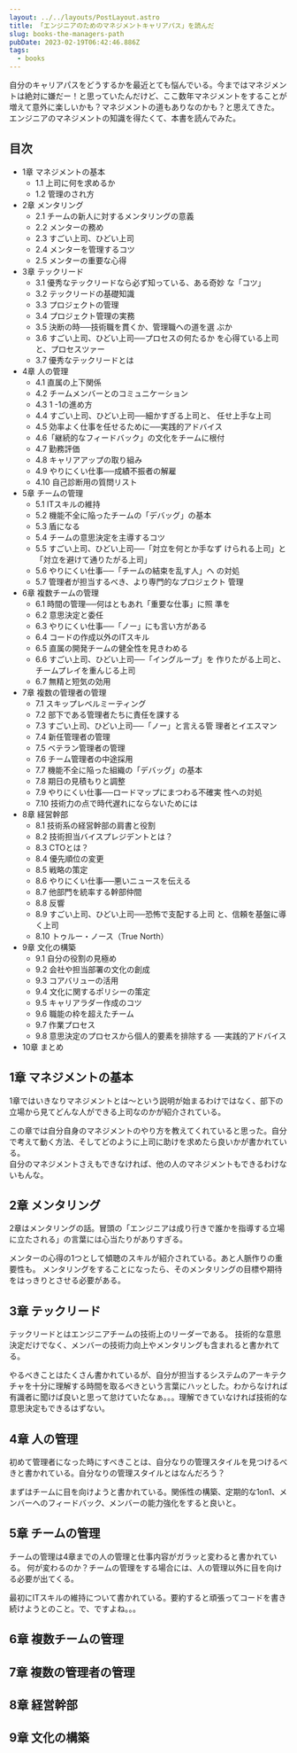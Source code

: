 ```yaml
---
layout: ../../layouts/PostLayout.astro
title: 「エンジニアのためのマネジメントキャリアパス」を読んだ
slug: books-the-managers-path
pubDate: 2023-02-19T06:42:46.886Z
tags:
  - books
---
```

自分のキャリアパスをどうするかを最近とても悩んでいる。今まではマネジメントは絶対に嫌だー！と思っていたんだけど、ここ数年マネジメントをすることが増えて意外に楽しいかも？マネジメントの道もありなのかも？と思えてきた。  
エンジニアのマネジメントの知識を得たくて、本書を読んでみた。

## 目次
- 1章 マネジメントの基本
    - 1.1 上司に何を求めるか
    - 1.2 管理のされ方
- 2章 メンタリング
    - 2.1 チームの新人に対するメンタリングの意義
    - 2.2 メンターの務め
    - 2.3 すごい上司、ひどい上司
    - 2.4 メンターを管理するコツ
    - 2.5 メンターの重要な心得
- 3章 テックリード
    - 3.1 優秀なテックリードなら必ず知っている、ある奇妙 な「コツ」
    - 3.2 テックリードの基礎知識
    - 3.3 プロジェクトの管理
    - 3.4 プロジェクト管理の実務
    - 3.5 決断の時──技術職を貫くか、管理職への道を選 ぶか
    - 3.6 すごい上司、ひどい上司──プロセスの何たるか を心得ている上司と、プロセスツァー
    - 3.7 優秀なテックリードとは
- 4章 人の管理
    - 4.1 直属の上下関係
    - 4.2 チームメンバーとのコミュニケーション
    - 4.3 1 -1の進め方
    - 4.4 すごい上司、ひどい上司──細かすぎる上司と、 任せ上手な上司
    - 4.5 効率よく仕事を任せるために──実践的アドバイス
    - 4.6「継続的なフィードバック」の文化をチームに根付
    - 4.7 勤務評価
    - 4.8 キャリアアップの取り組み
    - 4.9 やりにくい仕事──成績不振者の解雇
    - 4.10 自己診断用の質問リスト
- 5章 チームの管理
    - 5.1 ITスキルの維持
    - 5.2 機能不全に陥ったチームの「デバッグ」の基本
    - 5.3 盾になる
    - 5.4 チームの意思決定を主導するコツ
    - 5.5 すごい上司、ひどい上司──「対立を何とか手なず けられる上司」と「対立を避けて通りたがる上司」
    - 5.6 やりにくい仕事──「チームの結束を乱す人」へ の対処
    - 5.7 管理者が担当するべき、より専門的なプロジェクト 管理
- 6章 複数チームの管理
    - 6.1 時間の管理──何はともあれ「重要な仕事」に照 準を
    - 6.2 意思決定と委任
    - 6.3 やりにくい仕事──「ノー」にも言い方がある
    - 6.4 コードの作成以外のITスキル
    - 6.5 直属の開発チームの健全性を見きわめる
    - 6.6 すごい上司、ひどい上司──「イングループ」を 作りたがる上司と、チームプレイを重んじる上司
    - 6.7 無精と短気の効用
- 7章 複数の管理者の管理
    - 7.1 スキップレベルミーティング
    - 7.2 部下である管理者たちに責任を課する
    - 7.3 すごい上司、ひどい上司──「ノー」と言える管 理者とイエスマン
    - 7.4 新任管理者の管理
    - 7.5 ベテラン管理者の管理
    - 7.6 チーム管理者の中途採用
    - 7.7 機能不全に陥った組織の「デバッグ」の基本
    - 7.8 期日の見積もりと調整
    - 7.9 やりにくい仕事──ロードマップにまつわる不確実 性への対処
    - 7.10 技術力の点で時代遅れにならないためには
- 8章 経営幹部
    - 8.1 技術系の経営幹部の肩書と役割
    - 8.2 技術担当バイスプレジデントとは？
    - 8.3 CTOとは？
    - 8.4 優先順位の変更
    - 8.5 戦略の策定
    - 8.6 やりにくい仕事──悪いニュースを伝える
    - 8.7 他部門を統率する幹部仲間
    - 8.8 反響
    - 8.9 すごい上司、ひどい上司──恐怖で支配する上司 と、信頼を基盤に導く上司
    - 8.10 トゥルー・ノース（True North）
- 9章 文化の構築
    - 9.1 自分の役割の見極め
    - 9.2 会社や担当部署の文化の創成
    - 9.3 コアバリューの活用
    - 9.4 文化に関するポリシーの策定
    - 9.5 キャリアラダー作成のコツ
    - 9.6 職能の枠を超えたチーム
    - 9.7 作業プロセス
    - 9.8 意思決定のプロセスから個人的要素を排除する ──実践的アドバイス
- 10章 まとめ

## 1章 マネジメントの基本
1章ではいきなりマネジメントとは〜という説明が始まるわけではなく、部下の立場から見てどんな人ができる上司なのかが紹介されている。

この章では自分自身のマネジメントのやり方を教えてくれていると思った。自分で考えて動く方法、そしてどのように上司に助けを求めたら良いかが書かれている。  
自分のマネジメントさえもできなければ、他の人のマネジメントもできるわけないもんな。

## 2章 メンタリング
2章はメンタリングの話。冒頭の「エンジニアは成り行きで誰かを指導する立場に立たされる」の言葉には心当たりがありすぎる。

メンターの心得の1つとして傾聴のスキルが紹介されている。あと人脈作りの重要性も。
メンタリングをすることになったら、そのメンタリングの目標や期待をはっきりとさせる必要がある。

## 3章 テックリード
テックリードとはエンジニアチームの技術上のリーダーである。
技術的な意思決定だけでなく、メンバーの技術力向上やメンタリングも含まれると書かれてる。

やるべきことはたくさん書かれているが、自分が担当するシステムのアーキテクチャを十分に理解する時間を取るべきという言葉にハッとした。わからなければ有識者に聞けば良いと思って怠けていたなぁ。。。理解できていなければ技術的な意思決定もできるはずない。

## 4章 人の管理
初めて管理者になった時にすべきことは、自分なりの管理スタイルを見つけるべきと書かれている。自分なりの管理スタイルとはなんだろう？

まずはチームに目を向けようと書かれている。関係性の構築、定期的な1on1、メンバーへのフィードバック、メンバーの能力強化をすると良いと。

## 5章 チームの管理
チームの管理は4章までの人の管理と仕事内容がガラッと変わると書かれている。
何が変わるのか？チームの管理をする場合には、人の管理以外に目を向ける必要が出てくる。

最初にITスキルの維持について書かれている。要約すると頑張ってコードを書き続けようとのこと。で、ですよね。。。

## 6章 複数チームの管理
## 7章 複数の管理者の管理
## 8章 経営幹部
## 9章 文化の構築
